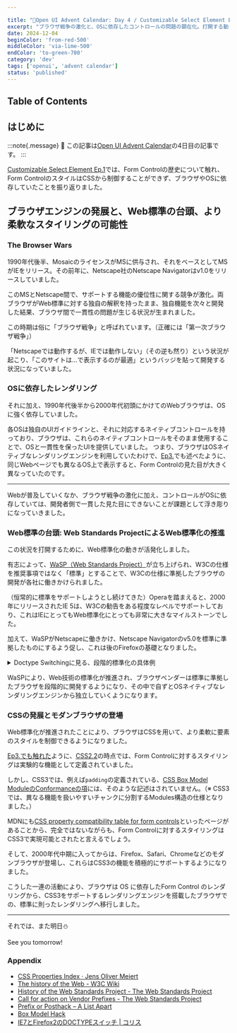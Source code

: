 ```yaml
---

title: "🎄Open UI Advent Calendar: Day 4 / Customizable Select Element Ep.2"
excerpt: "ブラウザ戦争の激化と、OSに依存したコントロールの問題の顕在化。打開する動きとして、WaSPによるWeb標準の台頭への動き、モダンブラウザの登場、より柔軟なスタイリングを可能にするCSS3の登場"
date: 2024-12-04
beginColor: 'from-red-500'
middleColor: 'via-lime-500'
endColor: 'to-green-700'
category: 'dev'
tags: ['openui', 'advent calendar']
status: 'published'
---
```

## Table of Contents

## はじめに

:::note{.message}
🎄 この記事は[Open UI Advent Calendar](https://adventar.org/calendars/10293)の4日目の記事です。
:::

[Customizable Select Element Ep.1](https://blog.sakupi01.com/dev/articles/2024-openui-advent-3)では、Form Controlの歴史について触れ、Form ControlのスタイルはCSSから制御することができず、ブラウザやOSに依存していたことを振り返りました。

## ブラウザエンジンの発展と、Web標準の台頭、より柔軟なスタイリングの可能性

### The Browser Wars

1990年代後半、MosaicのライセンスがMSに供与され、それをベースとしてMSがIEをリリース。その前年に、Netscape社のNetscape Navigatorはv1.0をリリースしていました。

このMSとNetscape間で、サポートする機能の優位性に関する競争が激化。両ブラウザがWeb標準に対する独自の解釈を持ったまま、独自機能を次々と開発した結果、ブラウザ間で一貫性の問題が生じる状況が生まれました。

この時期は俗に「ブラウザ戦争」と呼ばれています。（正確には「第一次ブラウザ戦争」）

「Netscapeでは動作するが、IEでは動作しない」（その逆も然り）という状況が起こり、「このサイトは...で表示するのが最適」というバッジを貼って開発する状況になっていました。

### OSに依存したレンダリング

それに加え、1990年代後半から2000年代初頭にかけてのWebブラウザは、OSに強く依存していました。

各OSは独自のUIガイドラインと、それに対応するネイティブコントロールを持っており、ブラウザは、これらのネイティブコントロールをそのまま使用することで、OSと一貫性を保ったUIを提供していました。
つまり、ブラウザはOSネイティブなレンダリングエンジンを利用していたわけで、[Ep3.](https://blog.sakupi01.com/dev/articles/2024-openui-advent-3#form-controlにおけるスタイリングの制限)でも述べたように、同じWebページでも異なるOS上で表示すると、Form Controlの見た目が大きく異なっていたのです。

---

Webが普及していくなか、ブラウザ戦争の激化に加え、コントロールがOSに依存していては、開発者側で一貫した見た目にできないことが課題として浮き彫りになっていきました。

### Web標準の台頭: Web Standards ProjectによるWeb標準化の推進

この状況を打開するために、Web標準化の動きが活発化しました。

有志によって、[WaSP（Web Standards Project）](https://www.webstandards.org/)が立ち上げられ、W3Cの仕様を推奨事項ではなく「標準」とすることで、W3Cの仕様に準拠したブラウザの開発が各社に働きかけられました。

（恒常的に標準をサポートしようとし続けてきた）Operaを踏まえると、2000年にリリースされたIE 5は、W3Cの勧告をある程度なレベルでサポートしており、これはIEにとってもWeb標準化にとっても非常に大きなマイルストーンでした。

加えて、WaSPがNetscapeに働きかけ、Netscape Navigatorのv5.0を標準に準拠したものにするよう促し、これは後のFirefoxの基礎となりました。

<details>
<summary>Doctype Switchingに見る、段階的標準化の具体例</summary>

IEは5.xになっても、Box Modelを独自で実装していたため、CSS標準に則って実装していたNetscapeとは異なる見た目になっていました。

- CSS標準: width = コンテンツ幅
- IE5.x: width = コンテンツ幅 - (padding + border)

この差分を解消するために「Box Model Hack」と呼ばれる、異なるブラウザ間のBox Modelの解釈の違いを吸収する方法が編み出されました。

- [Box Model Hack](https://tantek.com/CSS/Examples/boxmodelhack.html)
  - IEが`voice-family`プロパティを正しくパースできないことを利用して、意図した幅を実現する

```css title="css"
/* 
標準ブラウザ: 最終的なwidth: 300pxが適用
IE5.x: 最初のwidth: 400pxが維持される 
*/
div.content { 
  width: 400px;  /* 最初に幅を設定 */
  voice-family: "\"}\"";  /* IE5.xが正しく解釈できないプロパティを挿入 */
  voice-family: inherit;  /* 継承してパーサの状態をリセット */
  width: 300px;  /* 標準ブラウザで利用される最終的な幅を定義 */
}
```

かといって、IE5.xが突然「CSS標準に準拠した実装にします！」とすると、それまでIE5.xで正常に動作していた何十万、何百万というサイトが崩れてしまうことになります。

そこで、後方互換性を保つために[Doctype Switching](https://www.w3.org/html/wg/wiki/DoctypeSwitching)が生まれ、ブラウザに「どのモードで解釈するか」を指示できるようになりました。
これにより、仕様に準拠した記法への段階的な移行が可能になりました。

- Standardsモード（標準準拠モード）: W3Cの標準に準拠したモード
- Quirksモード（後方互換モード）: 旧来ブラウザと互換性のあるモード

</details>

WaSPにより、Web技術の標準化が推進され、ブラウザベンダーは標準に準拠したブラウザを段階的に開発するようになり、その中で自ずとOSネイティブなレンダリングエンジンから独立していくようになります。

### CSSの発展とモダンブラウザの登場

Web標準化が推進されたことにより、ブラウザはCSSを用いて、より柔軟に要素のスタイルを制御できるようになりました。

[Ep3.でも触れた](https://blog.sakupi01.com/dev/articles/2024-openui-advent-3##form-controlにおけるスタイリングの制限)ように、[CSS2.2](https://www.w3.org/TR/CSS22/conform.html#conformance)の時点では、Form Controlに対するスタイリングは実験的な機能として定義されていました。

しかし、CSS3では、例えば`padding`の定義されている、[CSS Box Model ModuleのConformanceの項](https://drafts.csswg.org/css-box/#w3c-conformance)には、そのような記述はされていません。（※ CSS3では、異なる機能を扱いやすいチャンクに分割するModules構造の仕様となりました。）

MDNにも[CSS property compatibility table for form controls](https://developer.mozilla.org/en-US/docs/Learn/Forms/Property_compatibility_table_for_form_controls)といったページがあることから、完全ではないながらも、Form Controlに対するスタイリングはCSS3で実現可能とされたと言えるでしょう。

そして、2000年代中期に入ってからは、Firefox、Safari、Chromeなどのモダンブラウザが登場し、これらはCSS3の機能を積極的にサポートするようになりました。

こうした一連の活動により、ブラウザは OS に依存したForm Control のレンダリングから、CSS3をサポートするレンダリングエンジンを搭載したブラウザでの、標準に則ったレンダリングへ移行しました。

---

それでは、また明日⛄

See you tomorrow!

### Appendix

- [CSS Properties Index · Jens Oliver Meiert](https://meiert.com/en/indices/css-properties/)
- [The history of the Web - W3C Wiki](https://www.w3.org/wiki/The_history_of_the_Web)
- [History of the Web Standards Project - The Web Standards Project](https://www.webstandards.org/about/history/)
- [Call for action on Vendor Prefixes - The Web Standards Project](https://www.webstandards.org/2012/02/09/call-for-action-on-vendor-prefixes/index.html)
- [Prefix or Posthack – A List Apart](https://alistapart.com/article/prefix-or-posthack/)
- [Box Model Hack](https://tantek.com/CSS/Examples/boxmodelhack.html)
- [IE7とFirefox2のDOCTYPEスイッチ | コリス](https://coliss.com/articles/build-websites/operation/css/84.html)
